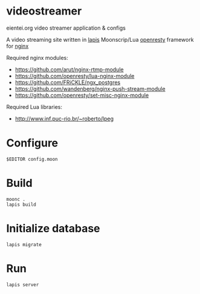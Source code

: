 videostreamer
=============

eientei.org video streamer application &amp; configs

A video streaming site written in [lapis](http://leafo.net/lapis) Moonscrip/Lua [openresty](http://openresty.org) framework for [nginx](http://nginx.org)

Required nginx modules:

* https://github.com/arut/nginx-rtmp-module
* https://github.com/openresty/lua-nginx-module
* https://github.com/FRiCKLE/ngx_postgres
* https://github.com/wandenberg/nginx-push-stream-module
* https://github.com/openresty/set-misc-nginx-module

Required Lua libraries:

* http://www.inf.puc-rio.br/~roberto/lpeg

Configure
=========

```
$EDITOR config.moon
```
Build
=====

```
moonc .
lapis build
```

Initialize database
===================

```
lapis migrate
```

Run
===

```
lapis server
```
